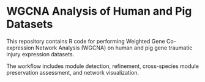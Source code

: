 # WGCNA Analysis of Human and Pig Datasets

This repository contains R code for performing Weighted Gene Co-expression Network Analysis (WGCNA) on human and pig gene traumatic injury expression datasets. 

The workflow includes module detection, refinement, cross-species module preservation assessment, and network visualization.
